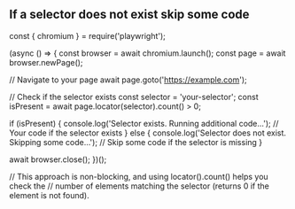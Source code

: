 ## If a selector does not exist skip some code

const { chromium } = require('playwright');

(async () => {
  const browser = await chromium.launch();
  const page = await browser.newPage();

  // Navigate to your page
  await page.goto('https://example.com');

  // Check if the selector exists
  const selector = 'your-selector';
  const isPresent = await page.locator(selector).count() > 0;

  if (isPresent) {
    console.log('Selector exists. Running additional code...');
    // Your code if the selector exists
  } else {
    console.log('Selector does not exist. Skipping some code...');
    // Skip some code if the selector is missing
  }

  await browser.close();
})();

// This approach is non-blocking, and using locator().count() helps you check the
// number of elements matching the selector (returns 0 if the element is not found).
